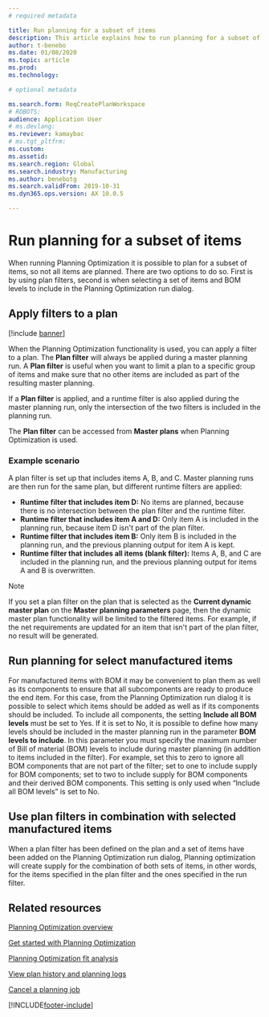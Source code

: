```yaml
---
# required metadata

title: Run planning for a subset of items
description: This article explains how to run planning for a subset of items (plan filter + filtered runs). 
author: t-benebo
ms.date: 01/08/2020
ms.topic: article
ms.prod: 
ms.technology: 

# optional metadata

ms.search.form: ReqCreatePlanWorkspace
# ROBOTS: 
audience: Application User
# ms.devlang: 
ms.reviewer: kamaybac
# ms.tgt_pltfrm: 
ms.custom: 
ms.assetid: 
ms.search.region: Global
ms.search.industry: Manufacturing
ms.author: benebotg
ms.search.validFrom: 2019-10-31
ms.dyn365.ops.version: AX 10.0.5

---
```

# Run planning for a subset of items

When running Planning Optimization it is possible to plan for a subset of items, so not all items are planned. There are two options to do so. First is by using plan filters, second is when selecting a set of items and BOM levels to include in the Planning Optimization run dialog. 

## Apply filters to a plan

[!include [banner](../../includes/banner.md)]

When the Planning Optimization functionality is used, you can apply a filter to a plan. The **Plan filter** will always be applied during a master planning run. A **Plan filter** is useful when you want to limit a plan to a specific group of items and make sure that no other items are included as part of the resulting master planning.

If a **Plan filter** is applied, and a runtime filter is also applied during the master planning run, only the intersection of the two filters is included in the planning run.

The **Plan filter** can be accessed from **Master plans** when Planning Optimization is used.

### Example scenario

A plan filter is set up that includes items A, B, and C. Master planning runs are then run for the same plan, but different runtime filters are applied:

- **Runtime filter that includes item D:** No items are planned, because there is no intersection between the plan filter and the runtime filter.
- **Runtime filter that includes item A and D:** Only item A is included in the planning run, because item D isn't part of the plan filter.
- **Runtime filter that includes item B:** Only item B is included in the planning run, and the previous planning output for item A is kept.
- **Runtime filter that includes all items (blank filter):** Items A, B, and C are included in the planning run, and the previous planning output for items A and B is overwritten.

> [!NOTE]
> If you set a plan filter on the plan that is selected as the **Current dynamic master plan** on the **Master planning parameters** page, then the dynamic master plan functionality will be limited to the filtered items. For example, if the net requirements are updated for an item that isn't part of the plan filter, no result will be generated.

## Run planning for select manufactured items

For manufactured items with BOM it may be convenient to plan them as well as its components to ensure that all subcomponents are ready to produce the end item. 
For this case, from the Planning Optimization run dialog it is possible to select which items should be added as well as if its components should be included. To include all components, the setting **Include all BOM levels** must be set to Yes. If it is set to No, it is possible to define how many levels should be included in the master planning run in the parameter **BOM levels to include**. 
In this parameter you must specify the maximum number of Bill of material (BOM) levels to include during master planning (in addition to items included in the filter). For example, set this to zero to ignore all BOM components that are not part of the filter; set to one to include supply for BOM components; set to two to include supply for BOM components and their derived BOM components. This setting is only used when “Include all BOM levels” is set to No. 

## Use plan filters in combination with selected manufactured items

When a plan filter has been defined on the plan and a set of items have been added on the Planning Optimization run dialog, Planning optimization will create supply for the combination of both sets of items, in other words, for the items specified in the plan filter and the ones specified in the run filter. 

## Related resources

[Planning Optimization overview](planning-optimization-overview.md)

[Get started with Planning Optimization](get-started.md)

[Planning Optimization fit analysis](planning-optimization-fit-analysis.md)

[View plan history and planning logs](plan-history-logs.md)

[Cancel a planning job](cancel-planning-job.md)


[!INCLUDE[footer-include](../../../includes/footer-banner.md)]
